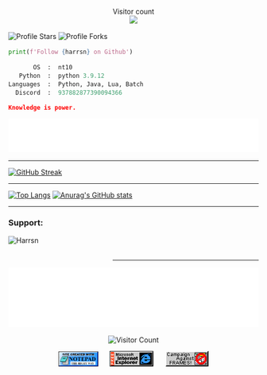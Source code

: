 <p align="center"> 
  Visitor count<br>
  <img src="https://profile-counter.glitch.me/harrsn/count.svg" />
</p>

<img src="https://img.shields.io/badge/dynamic/json?&label=Total%20Stars&color=bb2527&style=flat&style=for-the-badge&query=%24.stars&url=https://api.github-star-counter.workers.dev/user/Harrsn" alt="Profile Stars"></a>
<img src="https://img.shields.io/badge/dynamic/json?&label=Total%20Forks&color=bb2527&style=flat&style=for-the-badge&query=%24.forks&url=https://api.github-star-counter.workers.dev/user/Harrsn" alt="Profile Forks"></a>

```python
print(f'Follow {harrsn} on Github')
```

```python
       OS  :  nt10
   Python  :  python 3.9.12
Languages  :  Python, Java, Lua, Batch
  Discord  :  937882877390094366
```

```json
Knowledge is power.
```

<div align="center">
<a href="https://github.com/Harrsn/harrsn/issues/1#issuecomment-new"><img src="images/guestbook.svg"></a> 
</div>

<!-- Guestbook 
| Name | Date | Message |
|---|---|---|
| <a href="https://github.com/rainnfx"><img width="24" src="https://avatars.githubusercontent.com/u/74088595?s=24&u=740b5b07c8d25bf39df0a7f574acf54fdea4685e&v=4" alt="rainnfx" /> rainnfx</a> |2/23/2023, 12:27:48 AM|love this!!|
| <a href="https://github.com/CloakSelf"><img width="24" src="https://avatars.githubusercontent.com/u/81986909?s=24&u=28421664fa31eacf79589903167e5d6c7b0266e2&v=4" alt="CloakSelf" /> CloakSelf</a> |2/22/2023, 7:47:45 AM|hey hit me up on aol im if u got a chance! tell u on irc #lolz|
| <a href="https://github.com/N-Santiago"><img width="24" src="https://avatars.githubusercontent.com/u/58798878?s=24&u=4d0a98718e51a3df8a2686dcdb80565325c9bdeb&v=4" alt="N-Santiago" /> N-Santiago</a> |2/22/2023, 5:41:09 AM|This is awesome!|
| <a href="https://github.com/camelcaseisthebest"><img width="24" src="https://avatars.githubusercontent.com/u/119706124?s=24&u=d87c5d36b1c2154f670f9b1b82f46866a778d497&v=4" alt="camelcaseisthebest" /> camelcaseisthebest</a> |2/12/2023, 4:51:39 PM|Hello world!|
| <a href="https://github.com/lakshyarao22"><img width="24" src="https://avatars.githubusercontent.com/u/5268175?s=24&u=d1a475ea1cf11af847c2466d85078a2490166ae1&v=4" alt="lakshyarao22" /> lakshyarao22</a> |2/8/2023, 6:18:21 PM|is it real??|
<!-- /Guestbook -->

---

[![GitHub Streak](http://github-readme-streak-stats.herokuapp.com?user=Harrsn&hide_border=true)](https://git.io/streak-stats)

---

[![Top Langs](https://github-readme-stats.vercel.app/api/top-langs/?username=Harrsn)](https://github.com/anuraghazra/github-readme-stats)
[![Anurag's GitHub stats](https://github-readme-stats.vercel.app/api?username=Harrsn)](https://github.com/anuraghazra/github-readme-stats)

---

<h3 align="left">Support:</h3><p><a href="https://www.buymeacoffee.com/Harrsn"> <img align="left" src="https://cdn.buymeacoffee.com/buttons/v2/default-yellow.png" height="50" width="210" alt="Harrsn" /></a></p><br><br>

---

<div align="center">

<img height="120" alt="Thanks for visiting me" width="100%" src="https://raw.githubusercontent.com/Harrsn/harrsn/d7cc93644a8be865652d083ec8d61387dd51b3f9/images/marquee.svg" />
<br />
       
![Visitor Count](https://profile-counter.glitch.me/harrsn/count.svg)

<img src="https://raw.githubusercontent.com/Harrsn/harrsn/main/images/notepad.gif" alt="Site created with Notepad" height="30" />
<!-- "margin-right: whatever;" -->
<span>&nbsp;&nbsp;&nbsp;&nbsp;</span>  
<img src="https://raw.githubusercontent.com/Harrsn/harrsn/main/images/ie_logo.gif" alt="Microsoft Internet Explorer" />
<span>&nbsp;&nbsp;&nbsp;&nbsp;</span>  
<img src="https://raw.githubusercontent.com/Harrsn/harrsn/main/images/noframes.gif" alt="Microsoft Internet Explorer" />

</div>
